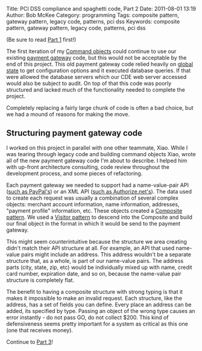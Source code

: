Title: PCI DSS compliance and spaghetti code, Part 2
Date: 2011-08-01 13:19
Author: Bob McKee
Category: programming
Tags: composite pattern, gateway pattern, legacy code, patterns, pci dss
Keywords: composite pattern, gateway pattern, legacy code, patterns, pci dss

(Be sure to read [Part 1](|filename|/articles/pci-dss-compliance-and-spaghetti-code-part-1.md) first!)

The first iteration of my [Command objects][] could continue to use our
existing [payment gateway][] code, but this would not be acceptable by
the end of this project. This old payment gateway code relied heavily on
[global state][] to get configuration options and it executed database
queries. If that were allowed the database servers which our CDE web
server accessed would also be subject to audit. On top of that this code
was poorly structured and lacked much of the functionality needed to
complete the project.

Completely replacing a fairly large chunk of code is often a bad choice,
but we had a mound of reasons for making the move.

## Structuring payment gateway code

I worked on this project in parallel with one other teammate, Xiao.
While I was tearing through legacy code and building command objects
Xiao, wrote all of the new payment gateway code I'm about to describe. I
helped him with up-front architecture consulting, code review throughout
the development process, and some pieces of refactoring.

Each payment gateway we needed to support had a name-value-pair API
([such as PayPal's][]) or an XML API ([such as Authorize.net's][]). The
data used to create each request was usually a combination of several
complex objects: merchant account information, name information,
addresses, "payment profile" information, etc. These objects created a
[Composite pattern][]. We used a [Visitor pattern][] to descend into the
Composite and build our final object in the format in which it would be
send to the payment gateway.

This might seem counterintuitive because the structure we area creating
didn't match their API structure at all. For example, an API that used
name-value pairs might include an address. This address wouldn't be a
separate structure that, as a whole, is part of our name-value pairs.
The address parts (city, state, zip, etc) would be individually mixed up
with name, credit card number, expiration date, and so on, because the
name-value pair structure is completely flat.

The benefit to having a composite structure with strong typing is that
it makes it impossible to make an invalid request. Each structure, like
the address, has a set of fields you can define. Every place an address
can be added, its specified by type. Passing an object of the wrong type
causes an error instantly - do not pass GO, do not collect \$200. This
kind of defensiveness seems pretty important for a system as critical as
this one (one that receives money).

Continue to [Part 3](|filename|/articles/pci-dss-compliance-and-spaghetti-code-part-3.md)!

[Command objects]: http://en.wikipedia.org/wiki/Command_pattern
[payment gateway]: http://en.wikipedia.org/wiki/Payment_gateway
[global state]: http://misko.hevery.com/code-reviewers-guide/flaw-brittle-global-state-singletons/
[such as PayPal's]: https://cms.paypal.com/us/cgi-bin/?cmd=_render-content&content_ID=developer/e_howto_api_NVPAPIBasics
[such as Authorize.net's]: http://www.authorize.net/support/ARB_guide.pdf
[Composite pattern]: http://en.wikipedia.org/wiki/Composite_pattern
[Visitor pattern]: http://en.wikipedia.org/wiki/Visitor_pattern
